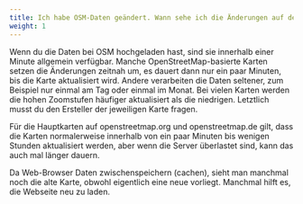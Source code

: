 ```yaml
---
title: Ich habe OSM-Daten geändert. Wann sehe ich die Änderungen auf der Karte?
weight: 1
---
```


Wenn du die Daten bei OSM hochgeladen hast, sind sie innerhalb einer Minute
allgemein verfügbar. Manche OpenStreetMap-basierte Karten setzen die Änderungen
zeitnah um, es dauert dann nur ein paar Minuten, bis die Karte aktualisiert
wird. Andere verarbeiten die Daten seltener, zum Beispiel nur einmal am Tag
oder einmal im Monat. Bei vielen Karten werden die hohen Zoomstufen häufiger
aktualisiert als die niedrigen. Letztlich musst du den Ersteller der jeweiligen
Karte fragen.

Für die Hauptkarten auf openstreetmap.org und openstreetmap.de gilt, dass die
Karten normalerweise innerhalb von ein paar Minuten bis wenigen Stunden
aktualisiert werden, aber wenn die Server überlastet sind, kann das auch mal
länger dauern.

Da Web-Browser Daten zwischenspeichern (cachen), sieht man manchmal noch die
alte Karte, obwohl eigentlich eine neue vorliegt. Manchmal hilft es, die
Webseite neu zu laden.
